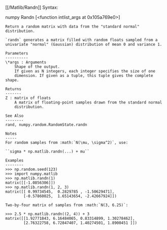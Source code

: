 [[/Matlib/Randn]]
Syntax:

  numpy Randn [<function intlist_args at 0x105a769e0>]


    Return a random matrix with data from the "standard normal" distribution.

    `randn` generates a matrix filled with random floats sampled from a
    univariate "normal" (Gaussian) distribution of mean 0 and variance 1.

    Parameters
    ----------
    \*args : Arguments
        Shape of the output.
        If given as N integers, each integer specifies the size of one
        dimension. If given as a tuple, this tuple gives the complete shape.

    Returns
    -------
    Z : matrix of floats
        A matrix of floating-point samples drawn from the standard normal
        distribution.

    See Also
    --------
    rand, numpy.random.RandomState.randn

    Notes
    -----
    For random samples from :math:`N(\mu, \sigma^2)`, use:

    ``sigma * np.matlib.randn(...) + mu``

    Examples
    --------
    >>> np.random.seed(123)
    >>> import numpy.matlib
    >>> np.matlib.randn(1)
    matrix([[-1.0856306]])
    >>> np.matlib.randn(1, 2, 3)
    matrix([[ 0.99734545,  0.2829785 , -1.50629471],
            [-0.57860025,  1.65143654, -2.42667924]])

    Two-by-four matrix of samples from :math:`N(3, 6.25)`:

    >>> 2.5 * np.matlib.randn((2, 4)) + 3
    matrix([[1.92771843, 6.16484065, 0.83314899, 1.30278462],
            [2.76322758, 6.72847407, 1.40274501, 1.8900451 ]])

    